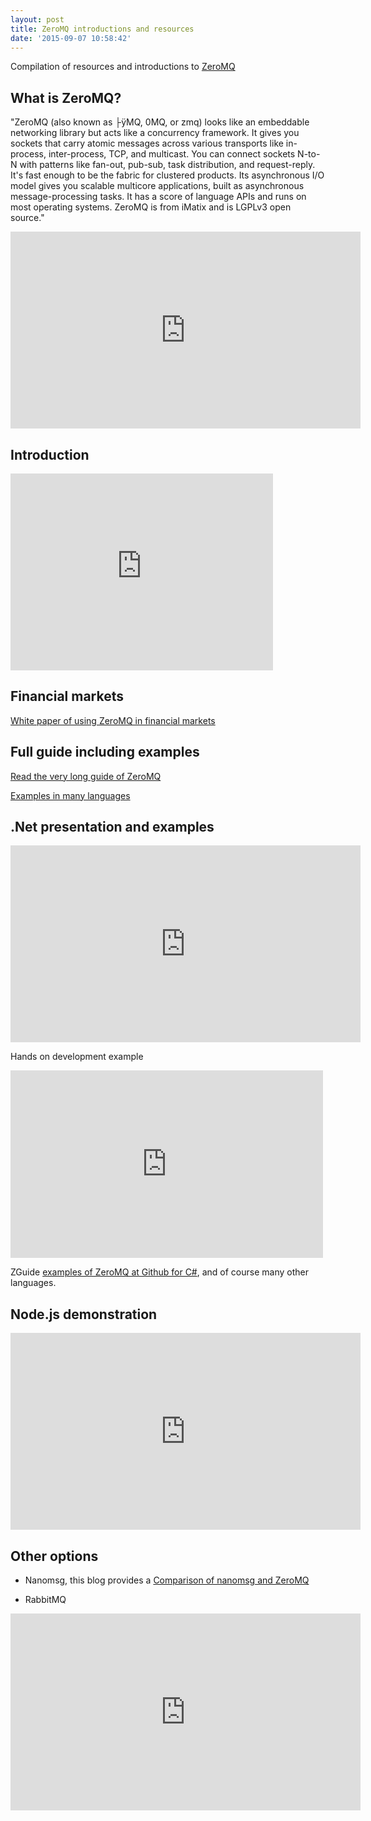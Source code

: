 ```yaml
---
layout: post
title: ZeroMQ introductions and resources
date: '2015-09-07 10:58:42'
---
```


Compilation of resources and introductions to [ZeroMQ](http://zeromq.org/)

## What is ZeroMQ?

"ZeroMQ (also known as ├ÿMQ, 0MQ, or zmq) looks like an embeddable networking library but acts like a concurrency framework. It gives you sockets that carry atomic messages across various transports like in-process, inter-process, TCP, and multicast. You can connect sockets N-to-N with patterns like fan-out, pub-sub, task distribution, and request-reply. It's fast enough to be the fabric for clustered products. Its asynchronous I/O model gives you scalable multicore applications, built as asynchronous message-processing tasks. It has a score of language APIs and runs on most operating systems. ZeroMQ is from iMatix and is LGPLv3 open source."

<iframe width="560" height="315" src="https://www.youtube.com/embed/_JCBphyciAs" frameborder="0" allowfullscreen></iframe>

## Introduction

<iframe width="420" height="315" src="https://www.youtube.com/embed/H1rNtRqq1qY" frameborder="0" allowfullscreen></iframe>

## Financial markets

[White paper of using ZeroMQ in financial markets](http://zeromq.org/whitepapers:market-analysis)

## Full guide including examples

[Read the very long guide of ZeroMQ](http://zguide.zeromq.org/page:all)

[Examples in many languages](https://github.com/imatix/zguide/tree/master/examples)

## .Net presentation and examples

<iframe width="560" height="315" src="https://www.youtube.com/embed/Im93JcBcLy4" frameborder="0" allowfullscreen></iframe>

Hands on development example

<iframe src="https://player.vimeo.com/video/78892468" width="500" height="300" frameborder="0" webkitallowfullscreen mozallowfullscreen allowfullscreen></iframe>

ZGuide [examples of ZeroMQ at Github for C#](https://github.com/imatix/zguide/tree/master/examples/C%23), and of course many other languages.

## Node.js demonstration

<iframe width="560" height="315" src="https://www.youtube.com/embed/zgDjaJdAB9c" frameborder="0" allowfullscreen></iframe>

## Other options
* Nanomsg, this blog provides a [Comparison of nanomsg and ZeroMQ](http://bravenewgeek.com/a-look-at-nanomsg-and-scalability-protocols)

* RabbitMQ
<iframe width="560" height="315" src="https://www.youtube.com/embed/3DlNS5Ohf6w" frameborder="0" allowfullscreen></iframe>